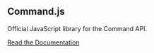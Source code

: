 ## Command.js

Official JavaScript library for the Command API.

[Read the Documentation](https://portal.oncommand.io/docs/command-js/0.25.0/introduction)